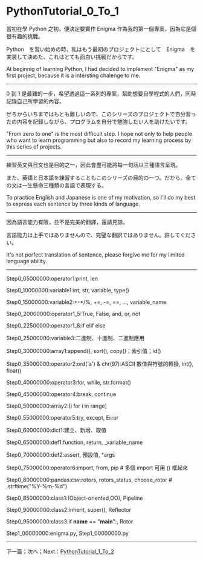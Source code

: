 # PythonTutorial_0_To_1
當初在學 Python 之初，便決定要實作 Enigma 作為我的第一個專案，因為它是個很有趣的挑戰。

Python　を習い始めの時、私はもう最初のプロジェクトにとして　Enigma　を実装して決めた、これはとても面白い挑戦だからです。

At beginnig of learning Python, I had decided to implement "Enigma" as my first project, because it is a intersting chalenge to me.

---

0 到 1 是最難的一步，希望透過這一系列的專案，幫助想要自學程式的人們，同時記錄自己所學習的內容。

ぜろからいちまではもとも難しいので、このシリーズのプロジェクトで自分習ったの内容を記録しながら、プログラムを自分で勉強したい人を助けたいです。

"From zero to one" is the most difficult step. I hope not only to help people who want to learn programming but also to record my learning process by this series of projects.

---

練習英文與日文也是目的之一，因此會盡可能將每一句話以三種語言呈現。

また、英語と日本語を練習することもこのシリーズの目的の一つ。だから、全ての文は一生懸命三種類の言語で表現する。

To practice English and Japanese is one of my motivation, so I'll do my best to express each sentence by three kinds of language.

---

因為語言能力有限，並不是完美的翻譯，還請見諒。

言語能力は上手ではありませんので、完璧な翻訳ではありません。許してください。

It's not perfect translation of sentence, please forgive me for my limited language ability.

---

Step0_05000000:operator1:print, len

Step0_10000000:variable1:int, str, variable, type()

Step0_15000000:variable2:+-*/%, +=, -=, ==, ..., variable_name

Step0_20000000:operator1_5:True, False, and, or, not

Step0_22500000:operator1_8:if elif else

Step0_25000000:variable3:二進制、十進制、二進制應用

Step0_30000000:array1:append(), sort(), copy()；索引值；id()

Step0_35000000:operator2:ord('a') & chr(97):ASCII 數值與符號的轉換, int(), float()

Step0_40000000:operator3:for, while, str.format()

Step0_45000000:operator4:break, continue

Step0_50000000:array2:[i for i in range]

Step0_55000000:operator5:try, except, Error

Step0_60000000:dict1:建立、新增、取值

Step0_65000000:def1:function, return, _variable_name

Step0_70000000:def2:assert, 預設值, *args

Step0_75000000:operator6:import, from, pip # 多個 import 可用 () 框起來

Step0_80000000:pandas:csv:rotors, rotors_status, choose_rotor # .strftime("%Y-%m-%d")

Step0_85000000:class1:(Object-oriented,OO), Pipeline

Step0_90000000:class2:inherit, super(), Reflector

Step0_95000000:class3:if __name__ == "__main__":, Rotor

Step1_00000000:enigma.py, Step1_00000000.py

---

下一篇；次へ；Next：[PythonTutorial_1_To_2](https://github.com/j32u4ukh/PythonTutorial_1_To_2)
